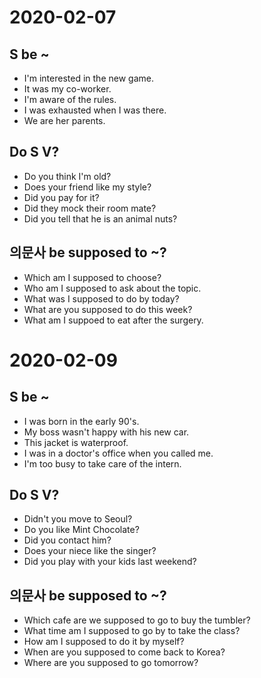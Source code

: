 # 2020-02-07

## S be ~
- I'm interested in the new game.
- It was my co-worker.
- I'm aware of the rules.
- I was exhausted when I was there.
- We are her parents.

## Do S V?
- Do you think I'm old?
- Does your friend like my style?
- Did you pay for it?
- Did they mock their room mate?
- Did you tell that he is an animal nuts?

## 의문사 be supposed to ~?
- Which am I supposed to choose?
- Who am I supposed to ask about the topic.
- What was I supposed to do by today?
- What are you supposed to do this week?
- What am I suppoed to eat after the surgery.

# 2020-02-09

## S be ~
- I was born in the early 90's.
- My boss wasn't happy with his new car.
- This jacket is waterproof.
- I was in a doctor's office when you called me.
- I'm too busy to take care of the intern.

## Do S V?
- Didn't you move to Seoul?
- Do you like Mint Chocolate?
- Did you contact him?
- Does your niece like the singer?
- Did you play with your kids last weekend?

## 의문사 be supposed to ~?
- Which cafe are we supposed to go to buy the tumbler?
- What time am I supposed to go by to take the class?
- How am I supposed to do it by myself?
- When are you supposed to come back to Korea?
- Where are you supposed to go tomorrow?